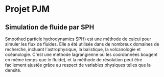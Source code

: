 Projet PJM
==============

Simulation de fluide par SPH
--------------

Smoothed particle hydrodynamics SPH) est une méthode de calcul pour simuler les flux de fluides. Elle a été utilisée dans de nombreux domaines de recherche, incluant l'astrophysique, la balistique, la volcanologie et océanologie. C'est une méthode lagrangienne où les coordonnées bougent en même temps que le fluide), et la méthode de résolution peut être facilement ajustée grâce au respect de variables physiques telles que la densité.